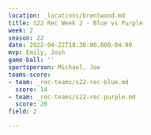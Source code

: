 ```yaml
---
location: _locations/brentwood.md
title: S22 Rec Week 2 - Blue vs Purple
week: 2
season: 22
date: 2022-04-22T18:30:00.000-04:00
mvp: Emily, Josh
game-ball: ''
sportsperson: Michael, Joe
teams-score:
- team: _rec-teams/s22-rec-blue.md
  score: 14
- team: _rec-teams/s22-rec-purple.md
  score: 20
field: 2

---
```

